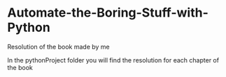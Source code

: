 # Automate-the-Boring-Stuff-with-Python
 Resolution of the book made by me 
 
 In the pythonProject folder you will find the resolution for each chapter of the book 
